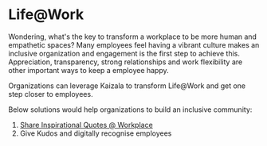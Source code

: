 # Life@Work
Wondering,  what's the key to transform a workplace to be more human and empathetic spaces? Many employees feel having a vibrant culture makes an inclusive organization and  engagement is the first step to achieve this. Appreciation, transparency, strong relationships and work flexibility are other important ways to keep a employee happy. 

Organizations can leverage Kaizala to transform Life@Work and get one step closer to employees.  

Below solutions would help organizations to build an inclusive community:

1. [Share Inspirational Quotes @ Workplace](InspirationalQuotes@Workplace.md)
2. Give Kudos and digitally recognise employees
